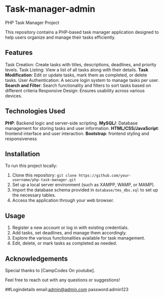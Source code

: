 # Task-manager-admin
PHP Task Manager Project

This repository contains a PHP-based task manager application designed to help users organize and manage their tasks efficiently.

## Features

Task Creation: Create tasks with titles, descriptions, deadlines, and priority levels.
Task Listing: View a list of all tasks along with their details.
**Task Modification**: Edit or update tasks, mark them as completed, or delete tasks.
User Authentication: A secure login system to manage tasks per user.
**Search and Filter**: Search functionality and filters to sort tasks based on different criteria
Responsive Design: Ensures usability across various devices.

## Technologies Used

**PHP**: Backend logic and server-side scripting.
**MySQL/**: Database management for storing tasks and user information.
**HTML/CSS/JavaScript**: frontend interface and user interaction.
**Bootstrap**: frontend styling and responsiveness

## Installation

To run this project locally:

1. Clone this repository: `git clone https://github.com/your-username/php-task-manager.git`
2. Set up a local server environment (such as XAMPP, WAMP, or MAMP).
3. Import the database schema provided in `database/tms_dbs.sql` to set up the necessary tables.
5. Access the application through your web browser.

## Usage

1. Register a new account or log in with existing credentials.
2. Add tasks, set deadlines, and manage them accordingly.
3. Explore the various functionalities available for task management.
4. Edit, delete, or mark tasks as completed as needed.



## Acknowledgements

Special thanks to [CampCodes On youtube].

Feel free to reach out with any questions or suggestions!

##Logindetails
email:admin@admin.com
password:admin123
